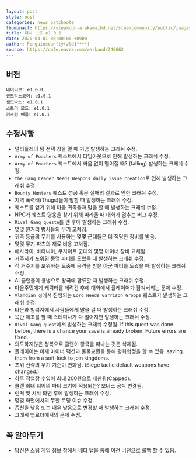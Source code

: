 ```yaml
---
layout: post
style: post
categories: news patchnote
thumbnail: https://steamcdn-a.akamaihd.net/steamcommunity/public/images/clans/26623866/b29e9ade40f5e4b42acc1ab54cb9dc84f13499af.png
title: 패치 노트 e1.0.1
date: 2020-04-01 00:00:00 +0900
author: Penguinscanfly(zld1****)
source: https://cafe.naver.com/warband/246662
---
```


## 버전
    네이티브: e1.0.0
    샌드박스코어: e1.0.1
    샌드박스: e1.0.1
    스토리 모드: e1.0.1
    커스텀 배틀: e1.0.1
    
## 수정사항
- 멀티플레이 팀 선택 창을 열 때 가끔 발생하는 크래쉬 수정.
- `Army of Poachers` 퀘스트에서 타임아웃으로 인해 발생하는 크래쉬 수정.
- `Army of Poachers` 퀘스트에서 싸움 없이 떨어질 때? (falling) 발생하는 크래쉬 수정.
- `the Gang Leader Needs Weapons daily issue creation`로 인해 발생하는 크래쉬 수정.
- `Bounty Hunters` 퀘스트 성공 혹은 실패의 결과로 인한 크래쉬 수정.
- 지역 폭력배(Thugs)들이 말할 때 발생하는 크래쉬 수정.
- 퀘스트를 얻기 위해 마을 귀족들과 말을 할 때 발생하는 크래쉬 수정.
- NPC가 퀘스트 영웅을 찾기 위해 따라올 때 대화가 멈추는 버그 수정.
- `Rival Gang queste`를 깬 후에 발생하는 크래쉬 수정.
- 몇몇 원거리 병사들의 무기 고쳐짐.
- 귀족 등급의 무기를 사용하는 몇몇 군대들은 더 적당한 장비를 받음.
- 몇몇 무기 파츠의 재료 비용 고쳐짐.
- 에사라이, 바타니아, 쿠자이트 군대의 몇몇 마이너 장비 교체됨.
- 거주지가 포위된 동맹 파티를 도왔을 때 발생하는 크래쉬 수정.
- 적 거주지를 포위하는 도중에 공격을 받은 아군 파티를 도왔을 때 발생하는 크래쉬 수정.
- AI 클랜들이 용병으로 왕국에 합류할 때 발생하는 크래쉬 수정.
- 마을주민에게 캐릭터를 데려간 후에 대화에서 플레이어가 잠겨버리는 문제 수정.
- `Vlandian 성`에서 진행되는 `Lord Needs Garrison Groops` 퀘스트가 발생하는 크래쉬 수정.
- 타운과 빌리지에서 사람들에게 말을 걸 때 발생하는 크래쉬 수정.
- 목탄 제조를 할 때 스테미나가 다 떨어지면 발생하는 크래쉬 수정.
- `Rival Gang quest`에서 발생하는 크래쉬 수정됨. If this quest was done before, there is a chance your save is already broken. Future errors are fixed.
- 의도하지않은 정복으로 클랜이 왕국을 떠나는 것은 삭제됨.
- 플레이어는 이제 마이너 팩션과 물물교환을 통해 평화협정을 할 수 있음. saving them from a soft-lock to join kingdoms.
- 포위 전략의 무기 기준이 변화됨. (Siege tactic default weapons have changed.)
- 하루 작업장 수입이 최대 200원으로 제한됨(Capped).
- 클랜 최대 티어의 파티 크기에 적용되는? 보너스 공식 변경됨.
- 런쳐 및 시작 화면 후에 발생하는 크래쉬 수정.
- 몇몇 화면에서의 무한 로딩 이슈 수정.
- 옵션을 낮음 또는 매우 낮음으로 변경할 때 발생하는 크래쉬 수정.
- 크래쉬 업로더에서의 문제 수정.

## 꼭 알아두기
- 당신은 스팀 게임 정보 창에서 베타 탭을 통해 이전 버전으로 롤백 할 수 있음.

